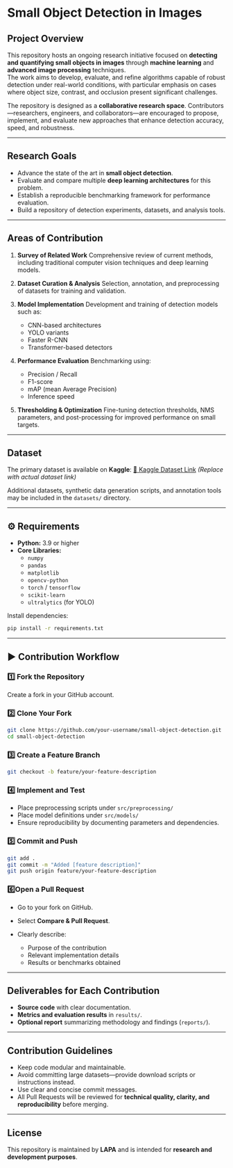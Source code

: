 # Small Object Detection in Images

## Project Overview
This repository hosts an ongoing research initiative focused on **detecting and quantifying small objects in images** through **machine learning** and **advanced image processing** techniques.  
The work aims to develop, evaluate, and refine algorithms capable of robust detection under real-world conditions, with particular emphasis on cases where object size, contrast, and occlusion present significant challenges.

The repository is designed as a **collaborative research space**. Contributors—researchers, engineers, and collaborators—are encouraged to propose, implement, and evaluate new approaches that enhance detection accuracy, speed, and robustness.

---

## Research Goals
- Advance the state of the art in **small object detection**.
- Evaluate and compare multiple **deep learning architectures** for this problem.
- Establish a reproducible benchmarking framework for performance evaluation.
- Build a repository of detection experiments, datasets, and analysis tools.

---

## Areas of Contribution
1. **Survey of Related Work** 
   Comprehensive review of current methods, including traditional computer vision techniques and deep learning models.

2. **Dataset Curation & Analysis** 
   Selection, annotation, and preprocessing of datasets for training and validation.

3. **Model Implementation** 
   Development and training of detection models such as:
   - CNN-based architectures
   - YOLO variants
   - Faster R-CNN
   - Transformer-based detectors

4. **Performance Evaluation** 
   Benchmarking using:
   - Precision / Recall
   - F1-score
   - mAP (mean Average Precision)
   - Inference speed

5. **Thresholding & Optimization** 
   Fine-tuning detection thresholds, NMS parameters, and post-processing for improved performance on small targets.

---

## Dataset
The primary dataset is available on **Kaggle**: 
[🔗 Kaggle Dataset Link](https://www.kaggle.com/) *(Replace with actual dataset link)*

Additional datasets, synthetic data generation scripts, and annotation tools may be included in the `datasets/` directory.

---


## ⚙️ Requirements
- **Python:** 3.9 or higher
- **Core Libraries:**
  - `numpy`
  - `pandas`
  - `matplotlib`
  - `opencv-python`
  - `torch` / `tensorflow`
  - `scikit-learn`
  - `ultralytics` (for YOLO)

Install dependencies:
```bash
pip install -r requirements.txt
````

---

## ▶️ Contribution Workflow

### 1️⃣ Fork the Repository

Create a fork in your GitHub account.

### 2️⃣ Clone Your Fork

```bash
git clone https://github.com/your-username/small-object-detection.git
cd small-object-detection
```

### 3️⃣ Create a Feature Branch

```bash
git checkout -b feature/your-feature-description
```

### 4️⃣ Implement and Test

* Place preprocessing scripts under `src/preprocessing/`
* Place model definitions under `src/models/`
* Ensure reproducibility by documenting parameters and dependencies.

### 5️⃣ Commit and Push

```bash
git add .
git commit -m "Added [feature description]"
git push origin feature/your-feature-description
```

### 6️⃣Open a Pull Request

* Go to your fork on GitHub.
* Select **Compare & Pull Request**.
* Clearly describe:

  * Purpose of the contribution
  * Relevant implementation details
  * Results or benchmarks obtained

---

## Deliverables for Each Contribution

* **Source code** with clear documentation.
* **Metrics and evaluation results** in `results/`.
* **Optional report** summarizing methodology and findings (`reports/`).

---

## Contribution Guidelines

* Keep code modular and maintainable.
* Avoid committing large datasets—provide download scripts or instructions instead.
* Use clear and concise commit messages.
* All Pull Requests will be reviewed for **technical quality, clarity, and reproducibility** before merging.

---

## License

This repository is maintained by **LAPA** and is intended for **research and development purposes**.



